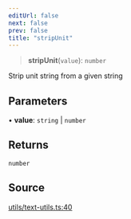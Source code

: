 ```yaml
---
editUrl: false
next: false
prev: false
title: "stripUnit"
---
```


> **stripUnit**(`value`): `number`

Strip unit string from a given string

## Parameters

• **value**: `string` \| `number`

## Returns

`number`

## Source

[utils/text-utils.ts:40](https://github.com/dgmjs/dgmjs/blob/c296d113d513e412f08f9016159ca40d11e704cd/packages/core/src/utils/text-utils.ts#L40)
